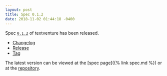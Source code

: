 ```yaml
---
layout: post
title: Spec 0.1.2
date: 2018-11-02 01:44:18 -0400
---
```


Spec [`0.1.2`](https://github.com/textventure/spec/tree/0.1.2) of textventure has been released.

- [Changelog](https://github.com/textventure/spec/blob/0.1.2/CHANGELOG.md)
- [Release](https://github.com/textventure/spec/releases/tag/0.1.2)
- [Tag](https://github.com/textventure/spec/tree/0.1.2)

The latest version can be viewed at the [spec page]({% link spec.md %}) or at the [repository](https://github.com/textventure/spec).
